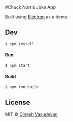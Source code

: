#Chuck Norris Joke App

Built using [Electron](http://electron.atom.io/) as a demo.

## Dev

```
$ npm install
```

#### Run

```
$ npm start
```

#### Build

```
$ npm run build
```


## License

MIT © [Dinesh Vasudevan](http://dinks.github.io/)